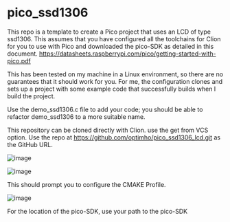 # pico_ssd1306

 This repo is a template to create a Pico project that uses an LCD of type ssd1306.
 This assumes that you have configured all the toolchains for Clion for you to use with Pico and downloaded the pico-SDK as detailed in this document.
 https://datasheets.raspberrypi.com/pico/getting-started-with-pico.pdf
 
 This has been tested on my machine in a Linux environment, so there are no guarantees that it should work for you.
 For me, the configuration clones and sets up a project with some example code that successfully builds when I build the project.
 
 Use the demo_ssd1306.c file to add your code; you should be able to refactor demo_ssd1306 to a more suitable name.

This repository can be cloned directly with Clion.
use the get from VCS option.
Use the repo at https://github.com/optimho/pico_ssd1306_lcd.git   as the GitHub URL.

![image](https://user-images.githubusercontent.com/5043486/210718941-b25966b2-7882-4719-bbbe-ccd28c142d5a.png)


![image](https://user-images.githubusercontent.com/5043486/210719436-66ba863c-fe78-41cc-9d73-445e716fe4e9.png)

This should prompt you to configure the CMAKE Profile. 

![image](https://user-images.githubusercontent.com/5043486/210719748-29558407-0017-44d9-b133-976cccf4c1a3.png)

For the location of the pico-SDK, use your path to the pico-SDK

